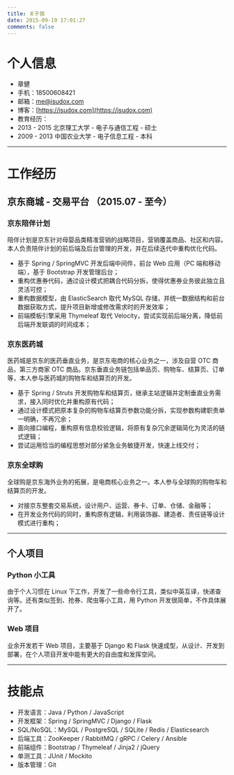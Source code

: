 ```yaml
---
title: 关于我
date: 2015-09-19 17:01:27
comments: false
---
```


# 个人信息

 - 章健
 - 手机：18500608421
 - 邮箱：me@isudox.com
 - 博客：[https://isudox.com](https://isudox.com)
 - 教育经历：
  - 2013 - 2015 北京理工大学 - 电子与通信工程 - 硕士
  - 2009 - 2013 中国农业大学 - 电子信息工程 - 本科

----------

# 工作经历

## 京东商城 - 交易平台 （2015.07 - 至今）

### 京东陪伴计划

陪伴计划是京东针对母婴品类精准营销的战略项目，营销覆盖商品、社区和内容。本人负责陪伴计划的前后端及后台管理的开发，并在后续迭代中重构优化代码。

 - 基于 Spring / SpringMVC 开发后端中间件，前台 Web 应用（PC 端和移动端），基于 Bootstrap 开发管理后台；
 - 重构优惠券代码，通过设计模式把耦合代码分拆，使得优惠券业务彼此独立且灵活可控；
 - 重构数据模型，由 ElasticSearch 取代 MySQL 存储，并统一数据结构和前台数据获取方式，提升项目新增或修改需求时的开发效率；
 - 前端模板引擎采用 Thymeleaf 取代 Velocity，尝试实现前后端分离，降低前后端开发联调的时间成本；

### 京东医药城

医药城是京东的医药垂直业务，是京东电商的核心业务之一，涉及自营 OTC 商品，第三方商家 OTC 商品。京东垂直业务链包括单品页、购物车、结算页、订单等，本人参与医药城的购物车和结算页的开发。

 - 基于 Spring / Struts 开发购物车和结算页，继承主站逻辑并定制垂直业务需求，接入同时优化并重构原有代码；
 - 通过设计模式把原本复杂的购物车结算页参数功能分拆，实现参数构建职责单一明确，不再冗余；
 - 面向接口编程，重构原有信息校验逻辑，将原有复杂冗余逻辑简化为灵活的链式逻辑；
 - 尝试运用恰当的编程思想对部分紧急业务敏捷开发，快速上线交付；

### 京东全球购

全球购是京东海外业务的拓展，是电商核心业务之一。本人参与全球购的购物车和结算页的开发。

 - 对接京东整套交易系统，设计用户、运营、券卡、订单、仓储、金融等；
 - 在开发业务代码的同时，重构原有逻辑，利用装饰器、建造者、责任链等设计模式进行重构；

----------

## 个人项目

### Python 小工具

由于个人习惯在 Linux 下工作，开发了一些命令行工具，类似中英互译，快递查询等。还有类似签到、抢券、爬虫等小工具，用 Python 开发很简单，不作具体展开了。

### Web 项目

业余开发若干 Web 项目，主要基于 Django 和 Flask 快速成型，从设计、开发到部署，在个人项目开发中能有更大的自由度和发挥空间。

----------

# 技能点

 - 开发语言：Java / Python / JavaScript
 - 开发框架：Spring / SpringMVC / Django / Flask
 - SQL/NoSQL：MySQL / PostgreSQL / SQLite / Redis / Elasticsearch
 - 后端工具：ZooKeeper / RabbitMQ / gRPC / Celery / Ansible
 - 前端组件：Bootstrap / Thymeleaf / Jinja2 / jQuery
 - 单测工具：JUnit / Mockito
 - 版本管理：Git
